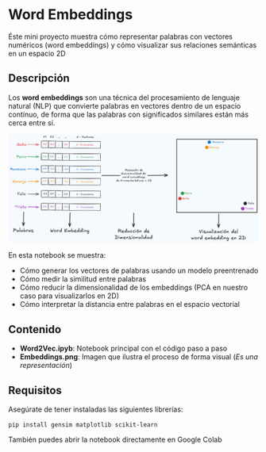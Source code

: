 # Word Embeddings
Éste mini proyecto muestra cómo representar palabras con vectores numéricos (word embeddings) y cómo visualizar sus relaciones semánticas en un espacio 2D

## Descripción
Los **word embeddings** son una técnica del procesamiento de lenguaje natural (NLP) que convierte palabras en vectores dentro de un espacio contínuo, de forma que las palabras con significados similares están más cerca entre sí.

![Representación Visual del Proceso de las Word Embeddings](Embeddings.png)

En esta notebook se muestra:

- Cómo generar los vectores de palabras usando un modelo preentrenado
- Cómo medir la similitud entre palabras
- Cómo reducir la dimensionalidad de los embeddings (PCA en nuestro caso para visualizarlos en 2D)
- Cómo interpretar la distancia entre palabras en el espacio vectorial

## Contenido
- **Word2Vec.ipyb**: Notebook principal con el código paso a paso
- **Embeddings.png**: Imagen que ilustra el proceso de forma visual (_Es una representación_)

## Requisitos
Asegúrate de tener instaladas las siguientes librerías:
```
pip install gensim matplotlib scikit-learn
```
También puedes abrir la notebook directamente en Google Colab
